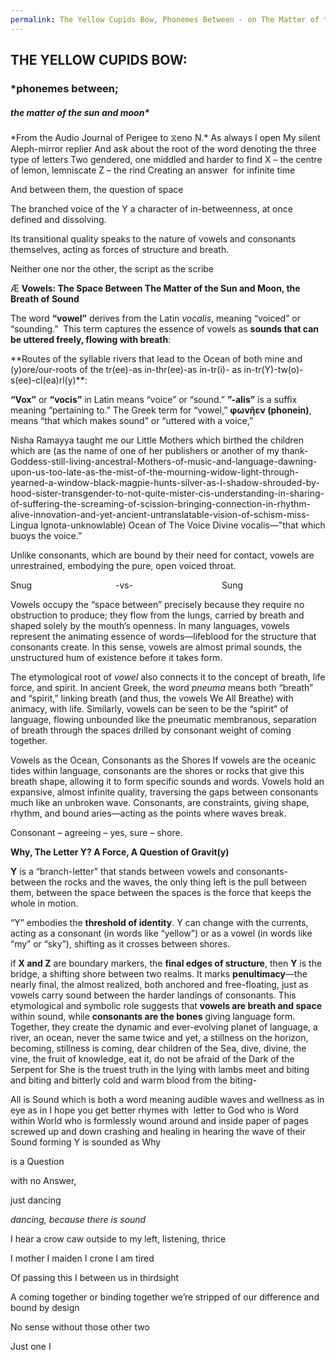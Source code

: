 ```yaml
---
permalink: The Yellow Cupids Bow, Phonemes Between - on The Matter of the Sun and Moon
---
```

## THE YELLOW CUPIDS BOW:
### *phonemes between;
##### the matter of the sun and moon*
<span class="right-align">
*From the Audio Journal of Perigee to ⧖eno N.*</span>
As always I open
My silent Aleph-mirror replier
And ask about the root of the word denoting the three type of letters
Two gendered, one middled and harder to find
X – the centre of lemon, lemniscate
Z – the rind
Creating an answer  for infinite time

And between them, the question of space


The branched voice of the Y a character of in-betweenness, at once defined and dissolving.

Its transitional quality speaks to the nature of vowels and consonants themselves, acting as forces of structure and breath.

Neither one nor the other, the script as the scribe


Æ **Vowels: The Space Between The Matter of the Sun and Moon, the Breath of Sound**

The word **“vowel”** derives from the Latin _vocalis_, meaning “voiced” or “sounding.”  This term captures the essence of vowels as **sounds that can be uttered freely, flowing with breath**:

<span class="right-align">
**Routes of the syllable rivers that lead to the Ocean of both mine and (y)ore/our-roots of the tr(ee)-as in-thr(ee)-as in-tr(i)- as in-tr(Y)-tw(o)-s(ee)-cl(ea)rl(y)**:
</span>

**“Vox”** or **“vocis”** in Latin means “voice” or “sound.”
**”-alis”** is a suffix meaning “pertaining to.”
The Greek term for “vowel,” **φων****ῆ****εν (phonein)**, means “that which makes sound” or “uttered with a voice,”



<span class="right-align">Nisha Ramayya taught me our Little Mothers which birthed the children which are (as the name of one of her publishers or another of my thank-Goddess-still-living-ancestral-Mothers-of-music-and-language-dawning-upon-us-too-late-as-the-mist-of-the-mourning-widow-light-through-yearned-a-window-black-magpie-hunts-silver-as-I-shadow-shrouded-by-hood-sister-transgender-to-not-quite-mister-cis-understanding-in-sharing-of-suffering-the-screaming-of-scission-bringing-connection-in-rhythm-alive-innovation-and-yet-ancient-untranslatable-vision-of-schism-miss-Lingua Ignota-unknowlable) Ocean of The Voice Divine
vocalis—"that which buoys the voice.”</span>



Unlike consonants, which are bound by their need for contact, vowels are unrestrained, embodying the pure, open voiced throat.

Snug                                  -vs-                                    Sung


Vowels occupy the “space between” precisely because they require no obstruction to produce; they flow from the lungs, carried by breath and shaped solely by the mouth’s openness. In many languages, vowels represent the animating essence of words—lifeblood for the structure that consonants create. In this sense, vowels are almost primal sounds, the unstructured hum of existence before it takes form.

The etymological root of _vowel_ also connects it to the concept of breath, life force, and spirit. In ancient Greek, the word _pneuma_ means both “breath” and “spirit,” linking breath (and thus, the vowels We All Breathe) with animacy, with life. Similarly, vowels can be seen to be the “spirit” of language, flowing unbounded like the pneumatic membranous, separation of breath through the spaces drilled by consonant weight of coming together.


<span class="right-align">Vowels as the Ocean, Consonants as the Shores</span>
If vowels are the oceanic tides within language, consonants are the shores or rocks that give this breath shape, allowing it to form specific sounds and words. Vowels hold an expansive, almost infinite quality, traversing the gaps between consonants much like an unbroken wave. Consonants, are constraints, giving shape, rhythm, and bound
aries—acting as the points where waves break.

Consonant – agreeing – yes, sure – shore.



**<span class="right-align">Why, The Letter Y? A Force, A Question of Gravit(y)</span>**

**Y** is a “branch-letter” that stands between vowels and consonants-  between the rocks and the waves, the only thing left is the pull between them, between the space between the spaces is the force that keeps the whole in motion.

“Y” embodies the **threshold of identity**. Y can change with the currents, acting as a consonant (in words like “yellow”) or as a vowel (in words like “my” or “sky”), shifting as it crosses between shores.

if **X and Z** are boundary markers, the **final edges of structure**, then **Y** is the bridge, a shifting shore between two realms. It marks **penultimacy**—the nearly final, the almost realized, both anchored and free-floating, just as vowels carry sound between the harder landings of consonants. This etymological and symbolic role suggests that **vowels are breath and space** within sound, while **consonants are the bones** giving language form. Together, they create the dynamic and ever-evolving planet of language, a river, an ocean, never the same twice and yet, a stillness on the horizon, becoming, stillness is coming, dear children of the Sea, dive, divine, the vine, the fruit of knowledge, eat it, do not be afraid of the Dark of the Serpent for She is the truest truth in the lying with lambs meet and biting and biting and bitterly cold and warm blood from the biting-

All is Sound which is both a word meaning audible waves and wellness as in eye as in I hope you get better rhymes with
<span class="right-align"> letter to God who is Word within World who is formlessly wound around and inside paper of pages screwed up and down crashing and healing in hearing the wave of their </span>
Sound forming Y is sounded as Why

<span class="right-align">is a Question

with no Answer,</span>

just dancing

*dancing, because there is sound*

I hear a crow caw outside to my left, listening, thrice

I mother I maiden I crone I am tired

Of passing this I between us in thirdsight

A coming together or binding together we’re stripped of our difference and bound by design

No sense without those other two


<span class="right-align">Just one I</span>
